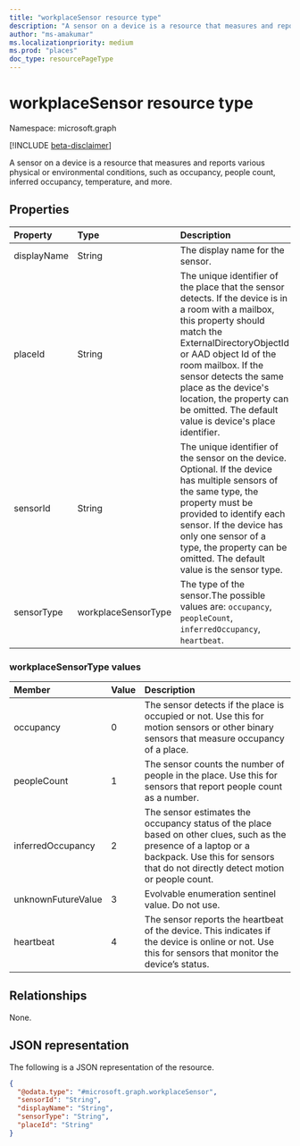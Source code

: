 ```yaml
---
title: "workplaceSensor resource type"
description: "A sensor on a device is a resource that measures and reports various physical or environmental conditions, such as occupancy, people count, inferred occupancy, temperature, and more."
author: "ms-amakumar"
ms.localizationpriority: medium
ms.prod: "places"
doc_type: resourcePageType
---
```


# workplaceSensor resource type

Namespace: microsoft.graph

[!INCLUDE [beta-disclaimer](../../includes/beta-disclaimer.md)]

A sensor on a device is a resource that measures and reports various physical or environmental conditions, such as occupancy, people count, inferred occupancy, temperature, and more.

## Properties
|Property|Type|Description|
|:---|:---|:---|
|displayName|String|The display name for the sensor.|
|placeId|String| The unique identifier of the place that the sensor detects. If the device is in a room with a mailbox, this property should match the ExternalDirectoryObjectId or AAD object Id of the room mailbox. If the sensor detects the same place as the device's location, the property can be omitted. The default value is device's place identifier. |
|sensorId|String| The unique identifier of the sensor on the device. Optional. If the device has multiple sensors of the same type, the property must be provided to identify each sensor. If the device has only one sensor of a type, the property can be omitted. The default value is the sensor type. |
|sensorType|workplaceSensorType|The type of the sensor.The possible values are: `occupancy`, `peopleCount`, `inferredOccupancy`, `heartbeat`.|

### workplaceSensorType values

| Member | Value| Description |
|:---------------|:--------|:----------|
|occupancy|0|The sensor detects if the place is occupied or not. Use this for motion sensors or other binary sensors that measure occupancy of a place.|
|peopleCount|1|The sensor counts the number of people in the place. Use this for sensors that report people count as a number.|
|inferredOccupancy|2|The sensor estimates the occupancy status of the place based on other clues, such as the presence of a laptop or a backpack. Use this for sensors that do not directly detect motion or people count.|
|unknownFutureValue|3|Evolvable enumeration sentinel value. Do not use.|
|heartbeat|4|The sensor reports the heartbeat of the device. This indicates if the device is online or not. Use this for sensors that monitor the device’s status.|

## Relationships
None.

## JSON representation
The following is a JSON representation of the resource.
<!-- {
  "blockType": "resource",
  "@odata.type": "microsoft.graph.workplaceSensor"
}
-->
``` json
{
  "@odata.type": "#microsoft.graph.workplaceSensor",
  "sensorId": "String",
  "displayName": "String",
  "sensorType": "String",
  "placeId": "String"
}
```

